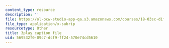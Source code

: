 ```yaml
---
content_type: resource
description: ''
file: https://ol-ocw-studio-app-qa.s3.amazonaws.com/courses/18-03sc-differential-equations-fall-2011/569532f009c7dcf9ff24570e74cd5610_xWa5_OXI6VM.srt
file_type: application/x-subrip
resourcetype: Other
title: 3play caption file
uid: 569532f0-09c7-dcf9-ff24-570e74cd5610
---
```

